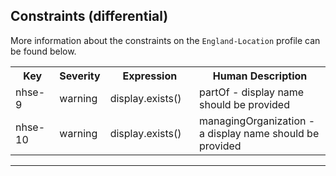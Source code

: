 ## Constraints (differential)

More information about the constraints on the <code>England-Location</code> profile can be found below.

<table class="assets">
<tr>
<th width="15%">Key</th>
<th width="10%">Severity</th>
<th width="30%">Expression</th>
<th width="45%">Human Description</th>
</tr>
<tr>
<td>nhse-9</td>
<td>warning</td>
<td>display.exists()</td>
<td>partOf - display name should be provided</td>
</tr>
<tr>
<td>nhse-10</td>
<td>warning</td>
<td>display.exists()</td>
<td>managingOrganization - a display name should be provided</td>
</tr>
</table>

---